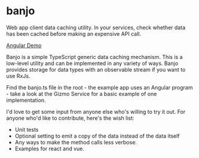 # banjo
Web app client data caching utility. In your services, check whether data has been cached before making an expensive API call.

<a href='https://freshcap.github.io/banjo/'>Angular Demo</a>

Banjo is a simple TypeScript generic data caching mechanism. This is a low-level utility and can be implemented in any variety of ways. Banjo provides storage for data types with an observable stream if you want to use RxJs.

Find the banjo.ts file in the root - the example app uses an Angular program - take a look at the Gizmo Service for a basic example of one implementation.

I'd love to get some input from anyone else who's willing to try it out. For anyone who'd like to contribute, here's the wish list:
<ul>
    <li>Unit tests</li>
    <li>Optional setting to emit a copy of the data instead of the data itself</li>
    <li>Any ways to make the method calls less verbose.</li>
    <li>Examples for react and vue.</li>
</ul>
